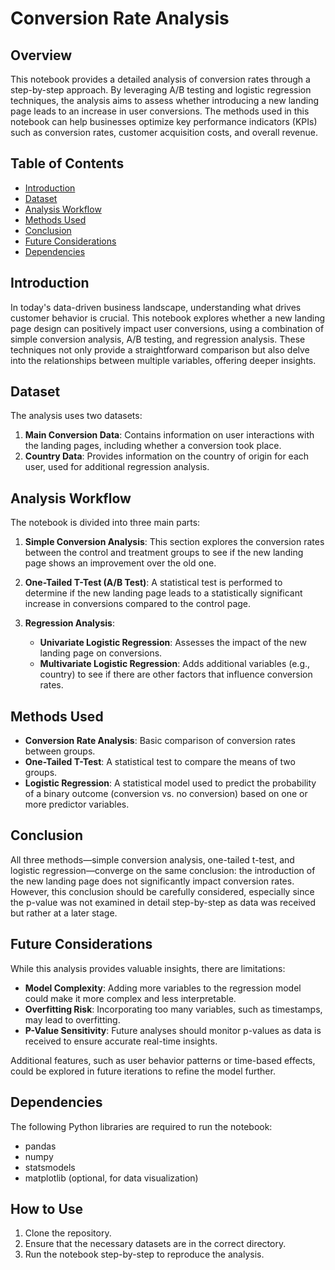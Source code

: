 # Conversion Rate Analysis

## Overview

This notebook provides a detailed analysis of conversion rates through a step-by-step approach. By leveraging A/B testing and logistic regression techniques, the analysis aims to assess whether introducing a new landing page leads to an increase in user conversions. The methods used in this notebook can help businesses optimize key performance indicators (KPIs) such as conversion rates, customer acquisition costs, and overall revenue.

## Table of Contents

- [Introduction](#introduction)
- [Dataset](#dataset)
- [Analysis Workflow](#analysis-workflow)
- [Methods Used](#methods-used)
- [Conclusion](#conclusion)
- [Future Considerations](#future-considerations)
- [Dependencies](#dependencies)

## Introduction

In today's data-driven business landscape, understanding what drives customer behavior is crucial. This notebook explores whether a new landing page design can positively impact user conversions, using a combination of simple conversion analysis, A/B testing, and regression analysis. These techniques not only provide a straightforward comparison but also delve into the relationships between multiple variables, offering deeper insights.

## Dataset

The analysis uses two datasets:

1. **Main Conversion Data**: Contains information on user interactions with the landing pages, including whether a conversion took place.
2. **Country Data**: Provides information on the country of origin for each user, used for additional regression analysis.

## Analysis Workflow

The notebook is divided into three main parts:

1. **Simple Conversion Analysis**: This section explores the conversion rates between the control and treatment groups to see if the new landing page shows an improvement over the old one.
   
2. **One-Tailed T-Test (A/B Test)**: A statistical test is performed to determine if the new landing page leads to a statistically significant increase in conversions compared to the control page.

3. **Regression Analysis**:
   - **Univariate Logistic Regression**: Assesses the impact of the new landing page on conversions.
   - **Multivariate Logistic Regression**: Adds additional variables (e.g., country) to see if there are other factors that influence conversion rates.

## Methods Used

- **Conversion Rate Analysis**: Basic comparison of conversion rates between groups.
- **One-Tailed T-Test**: A statistical test to compare the means of two groups.
- **Logistic Regression**: A statistical model used to predict the probability of a binary outcome (conversion vs. no conversion) based on one or more predictor variables.

## Conclusion

All three methods—simple conversion analysis, one-tailed t-test, and logistic regression—converge on the same conclusion: the introduction of the new landing page does not significantly impact conversion rates. However, this conclusion should be carefully considered, especially since the p-value was not examined in detail step-by-step as data was received but rather at a later stage.

## Future Considerations

While this analysis provides valuable insights, there are limitations:
- **Model Complexity**: Adding more variables to the regression model could make it more complex and less interpretable.
- **Overfitting Risk**: Incorporating too many variables, such as timestamps, may lead to overfitting.
- **P-Value Sensitivity**: Future analyses should monitor p-values as data is received to ensure accurate real-time insights.

Additional features, such as user behavior patterns or time-based effects, could be explored in future iterations to refine the model further.

## Dependencies

The following Python libraries are required to run the notebook:

- pandas
- numpy
- statsmodels
- matplotlib (optional, for data visualization)

## How to Use

1. Clone the repository.
2. Ensure that the necessary datasets are in the correct directory.
3. Run the notebook step-by-step to reproduce the analysis.
